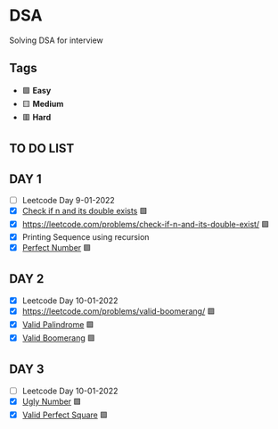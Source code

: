 # DSA
Solving DSA for interview

## Tags
- 🟩  **Easy**
- 🟨  **Medium**
- 🟥  **Hard** 

##
## **TO DO LIST** 
## DAY 1

- [ ]  Leetcode Day 9-01-2022
- [x]  [Check if n and its double exists](https://leetcode.com/problems/check-if-n-and-its-double-exist/) 🟩
- [x]  https://leetcode.com/problems/check-if-n-and-its-double-exist/ 🟩 
- [x]  Printing Sequence using recursion 
- [x]  [Perfect Number](https://leetcode.com/problems/perfect-number/)  🟩 

## DAY 2

- [x]  Leetcode Day 10-01-2022
- [x]  https://leetcode.com/problems/valid-boomerang/  🟩
- [x] [Valid Palindrome](https://leetcode.com/problems/valid-palindrome/)  🟩
- [x] [Valid Boomerang](https://leetcode.com/problems/valid-boomerang/)  🟩 

## DAY 3

- [ ]  Leetcode Day 10-01-2022
- [x]  [Ugly Number](https://leetcode.com/problems/ugly-number/) 🟩
- [x]  [Valid Perfect Square](https://leetcode.com/problems/valid-perfect-square/) 🟩 
